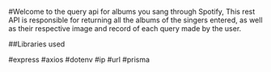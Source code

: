 #Welcome to the query api for albums you sang through Spotify, This rest API is responsible for returning all the albums of the singers entered, as well as their respective image and record of each query made by the user.


##Libraries used

#express
#axios
#dotenv
#ip
#url
#prisma